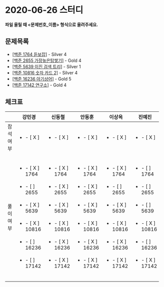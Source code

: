 # 2020-06-26 스터디

**파일 올릴 때 <문제번호_이름> 형식으로 올려주세요.**



## 문제목록

- [[백준 1764 듣보잡]](https://www.acmicpc.net/problem/17142) - Silver 4
- [[백준 2655 가장높은탑쌓기]](https://www.acmicpc.net/problem/2655) - Gold 4
- [[백준 5639 이진 검색 트리]](https://www.acmicpc.net/problem/5639) - Silver 1
- [[백준 10816 숫자 카드 2]](https://www.acmicpc.net/problem/10816) - Silver 4
- [[백준 16236 아기상어]](https://www.acmicpc.net/problem/16236) - Gold 5
- [[백준 17142  연구소]](https://www.acmicpc.net/problem/17142) - Gold 4



## 체크표

|           | 강민경                                                       | 신동철                                                       | 안동훈                                                       | 이상옥                                                       | 진예진                                                       |
| --------- | ------------------------------------------------------------ | ------------------------------------------------------------ | ------------------------------------------------------------ | ------------------------------------------------------------ | ------------------------------------------------------------ |
| 참석여부  | <ul><li>- [ X ] </li></ul>                                   | <ul><li>- [ X ] </li></ul>                                   | <ul><li>- [ X ] </li></ul>                                   | <ul><li>- [ X ] </li></ul>                                   | <ul><li>- [ X ] </li></ul>                                   |
| 풀이 여부 | <ul><br/>    <li>- [ X ] 1764</li><br/>    <li>- [ ] 2655</li><br/>	<li>- [ X ] 5639</li><br/>    <li>- [ X ] 10816</li><br/>    <li>- [ ] 16236</li><br/>    <li>- [ ] 17142</li><br/></ul> | <ul><br/>    <li>- [ X ] 1764</li><br/>    <li>- [ X ] 2655</li><br/>	<li>- [ X ] 5639</li><br/>    <li>- [ X ] 10816</li><br/>    <li>- [ X ] 16236</li><br/>    <li>- [ X  ] 17142</li><br/></ul> | <ul><br/>    <li>- [ X ] 1764</li><br/>    <li>- [ X ] 2655</li><br/>	<li>- [ X ] 5639</li><br/>    <li>- [ X ] 10816</li><br/>    <li>- [ X ] 16236</li><br/>    <li>- [ X ] 17142</li><br/></ul> | <ul><br/>    <li>- [ X ] 1764</li><br/>    <li>- [ ] 2655</li><br/>	<li>- [ X ] 5639</li><br/>    <li>- [ X ] 10816</li><br/>    <li>- [ X ] 16236</li><br/>    <li>- [ X ] 17142</li><br/></ul> | <ul><br/>    <li>- [ ] 1764</li><br/>    <li>- [ ] 2655</li><br/>	<li>- [ ] 5639</li><br/>    <li>- [ X ] 10816</li><br/>    <li>- [ ] 16236</li><br/>    <li>- [ X ] 17142</li><br/></ul> |

